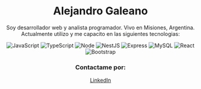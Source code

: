 
<h1 align="center">Alejandro Galeano</h1>

<div align="center">
<p>Soy desarrollador web y analista programador. Vivo en Misiones, Argentina. Actualmente utilizo y me capacito en las siguientes tecnologias: </p> 

![JavaScript](https://img.shields.io/badge/-JavaScript-F7DF1E?logo=javascript&style=for-the-badge&logoColor=black)
![TypeScript](https://img.shields.io/badge/-TypeScript-FFFFFF?logo=typescript&style=for-the-badge&logoColor=whitek)
![Node](https://img.shields.io/badge/-NodeJS-39933fb?logo=node.js&style=for-the-badge&logoColor=black)
![NestJS](https://img.shields.io/badge/-NestJS-CB3234?logo=nestjs&style=for-the-badge&logoColor=whitek)
![Express](https://img.shields.io/badge/Express-fb?logo=express&style=for-the-badge&logoColor=black&color=lightgrey)
![MySQL](https://img.shields.io/badge/-MySQL-4479A1?logo=MySQL&style=for-the-badge&logoColor=white)
![React](https://img.shields.io/badge/-React-%2357d8fb?logo=react&style=for-the-badge&logoColor=white)
![Bootstrap](https://img.shields.io/badge/-Bootstrap-563D7C?logo=bootstrap&style=for-the-badge&logoColor=white)



### Contactame por:
[LinkedIn](https://www.linkedin.com/in/abgaleano/) 

</div>




<!--
**AG350/AG350** is a ✨ _special_ ✨ repository because its `README.md` (this file) appears on your GitHub profile.

Here are some ideas to get you started:

- 🔭 I’m currently working on ...
- 🌱 I’m currently learning ...
- 👯 I’m looking to collaborate on ...
- 🤔 I’m looking for help with ...
- 💬 Ask me about ...
- 📫 How to reach me: ...
- 😄 Pronouns: ...
- ⚡ Fun fact: ...
-->
